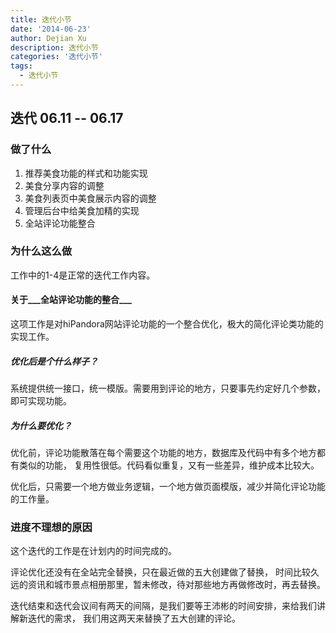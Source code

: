 ```yaml
---
title: 迭代小节
date: '2014-06-23'
author: Dejian Xu
description: 迭代小节
categories: '迭代小节'
tags:
  - 迭代小节
---
```


## 迭代 06.11 -- 06.17

### 做了什么

1. 推荐美食功能的样式和功能实现
2. 美食分享内容的调整
3. 美食列表页中美食展示内容的调整
4. 管理后台中给美食加精的实现
5. 全站评论功能整合

### 为什么这么做

工作中的1-4是正常的迭代工作内容。

#### 关于___全站评论功能的整合___
这项工作是对hiPandora网站评论功能的一个整合优化，极大的简化评论类功能的实现工作。

##### 优化后是个什么样子？

系统提供统一接口，统一模版。需要用到评论的地方，只要事先约定好几个参数，即可实现功能。

##### 为什么要优化？

优化前，评论功能散落在每个需要这个功能的地方，数据库及代码中有多个地方都有类似的功能，
复用性很低。代码看似重复，又有一些差异，维护成本比较大。

优化后，只需要一个地方做业务逻辑，一个地方做页面模版，减少并简化评论功能的工作量。

### 进度不理想的原因

这个迭代的工作是在计划内的时间完成的。

评论优化还没有在全站完全替换，只在最近做的五大创建做了替换，
时间比较久远的资讯和城市景点相册那里，暂未修改，待对那些地方再做修改时，再去替换。

迭代结束和迭代会议间有两天的间隔，是我们要等王沛彬的时间安排，来给我们讲解新迭代的需求，
我们用这两天来替换了五大创建的评论。
